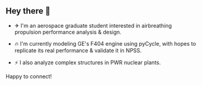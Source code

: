 ## Hey there 👋

- ✈ I'm an aerospace graduate student interested in airbreathing propulsion performance analysis & design.

- 🔥 I'm currently modeling GE's F404 engine using pyCycle, with hopes to replicate its real performance & validate it in NPSS.

- ⚡ I also analyze complex structures in PWR nuclear plants.

Happy to connect!

<!--
**Jhawk414/Jhawk414** is a ✨ _special_ ✨ repository because its `README.md` (this file) appears on your GitHub profile.

Here are some ideas to get you started:

- 🔭 I’m currently working on ...
- 🌱 I’m currently learning ...
- 👯 I’m looking to collaborate on ...
- 🤔 I’m looking for help with ...
- 💬 Ask me about ...
- 📫 How to reach me: ...
- 😄 Pronouns: ...
- ⚡ Fun fact: ...
-->
